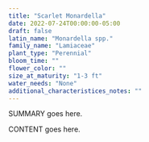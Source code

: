 ```yaml
---
title: "Scarlet Monardella"
date: 2022-07-24T00:00:00-05:00
draft: false
latin_name: "Monardella spp."
family_name: "Lamiaceae"
plant_type: "Perennial"
bloom_time: ""
flower_color: ""
size_at_maturity: "1-3 ft"
water_needs: "None"
additional_characteristices_notes: ""
---
```


SUMMARY goes here.

<!--more-->

CONTENT goes here.